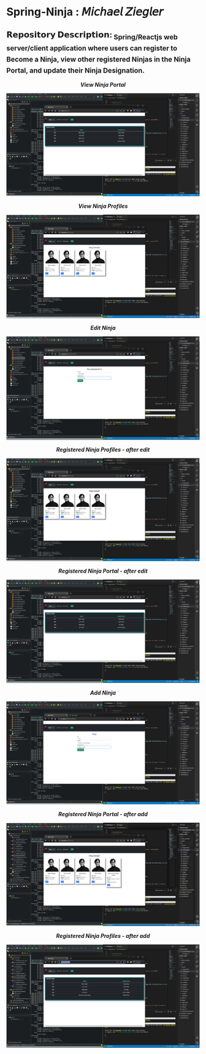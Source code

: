 # Spring-Ninja : 𝘔𝘪𝘤𝘩𝘢𝘦𝘭 𝘡𝘪𝘦𝘨𝘭𝘦𝘳
𝗥𝗲𝗽𝗼𝘀𝗶𝘁𝗼𝗿𝘆 𝗗𝗲𝘀𝗰𝗿𝗶𝗽𝘁𝗶𝗼𝗻:<sub>&nbsp;Spring/Reactjs web server/client application where users can register to Become a Ninja, view other registered Ninjas in the Ninja Portal, and update their Ninja Designation.</sub>
-------------------------------------------------------------------------------------------------------------------------------------------
<p align="center"><i><b>View Ninja Portal<b><i></p>
  
![NinjaPortal.PNG](https://github.com/Mikeziegler123/spring-Ninja/blob/master/Images/NinjaPortal.PNG?raw=true)
  
<p align="center"><i><b>View Ninja Profiles<b><i></p>
  
![ViewNinjas.PNG](https://github.com/Mikeziegler123/spring-Ninja/blob/master/Images/ViewNinjas.PNG?raw=true)
  
<p align="center"><i><b>Edit Ninja<b><i></p>
  
![EditNinja.PNG](https://github.com/Mikeziegler123/spring-Ninja/blob/master/Images/EditNinja.PNG?raw=true)
  
<p align="center"><i><b>Registered Ninja Profiles - after edit<b><i></p>
  
![EditedNinja.PNG](https://github.com/Mikeziegler123/spring-Ninja/blob/master/Images/EditedNinja.PNG?raw=true)

<p align="center"><i><b>Registered Ninja Portal - after edit<b><i></p>
  
![EditedPortal.PNG](https://github.com/Mikeziegler123/spring-Ninja/blob/master/Images/EditedPortal.PNG?raw=true)

<p align="center"><i><b>Add Ninja<b><i></p>
  
![AddNinja.PNG](https://github.com/Mikeziegler123/spring-Ninja/blob/master/Images/AddNinja.PNG?raw=true)

<p align="center"><i><b>Registered Ninja Portal - after add<b><i></p>
  
![AddedNinja.PNG](https://github.com/Mikeziegler123/spring-Ninja/blob/master/Images/AddedNinja.PNG?raw=true)

<p align="center"><i><b>Registered Ninja Profiles - after add<b><i></p>
  
![AddedPortal.PNG](https://github.com/Mikeziegler123/spring-Ninja/blob/master/Images/AddedPortal.PNG?raw=true)
  
